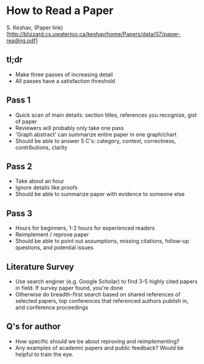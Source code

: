 # How to Read a Paper

S. Keshav, (Paper link)[http://blizzard.cs.uwaterloo.ca/keshav/home/Papers/data/07/paper-reading.pdf]

## tl;dr
 - Make three passes of increasing detail
 - All passes have a satisfaction threshold


## Pass 1
 - Quick scan of main details: section titles, references you recognize, gist of paper
 - Reviewers will probably only take one pass
 - 'Graph abstract' can summarize entire paper in one graph/chart
 - Should be able to answer 5 C's: category, context, correctness, contributions, clarity

## Pass 2
 - Take about an hour
 - Ignore details like proofs
 - Should be able to summarize paper with evidence to someone else

## Pass 3
 - Hours for beginners, 1-2 hours for experienced readers
 - Reimplement / reprove paper
 - Should be able to point out assumptions, missing citations, follow-up questions, and potential issues

## Literature Survey
 - Use search enginer (e.g. Google Scholar) to find 3-5 highly cited papers in field. If survey paper found, you're done
 - Otherwise do breadth-first search based on shared references of selected papers, top conferences that referenced authors publish in, and conference proceedings

## Q's for author
 - How specific should we be about reproving and reimplementing?
 - Any examples of academic papers and public feedback? Would be helpful to train the eye.